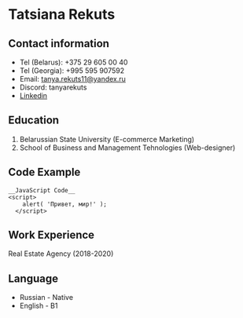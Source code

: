 # Tatsiana Rekuts
## Contact information
* Tel (Belarus): +375 29 605 00 40
* Tel (Georgia): +995 595 907592
* Email: tanya.rekuts11@yandex.ru 
* Discord: tanyarekuts
* [Linkedin](https://www.linkedin.com/in/tatsiana-rekuts-23847b190/)
## Education
1. Belarussian State University (E-commerce Marketing)
2. School of Business and Management Tehnologies (Web-designer)
## Code Example 
``` 
__JavaScript Code__ 
<script>
    alert( 'Привет, мир!' );
  </script>
```
## Work Experience
Real Estate Agency (2018-2020)
## Language
* Russian - Native
* English - B1
